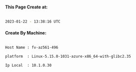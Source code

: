 
   
#### This Page Create at:

```bash

2023-01-22 - 13:38:16 UTC

```

#### Create By Machine:

```bash

Host Name : fv-az561-496

platform  : Linux-5.15.0-1031-azure-x86_64-with-glibc2.35

Ip Local  : 10.1.0.30

```

